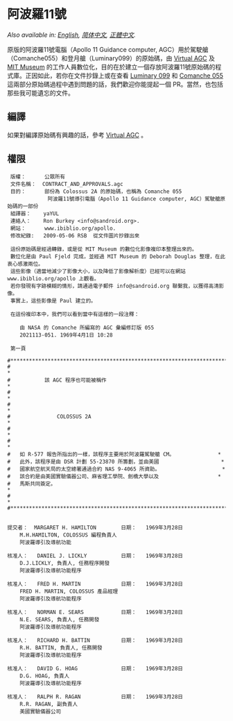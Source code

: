 阿波羅11號
=========

*Also available in: [English](README.md), [简体中文](README.zh_cn.md), [正體中文](README.zh_tw.md).*

原版的阿波羅11號電腦（Apollo 11 Guidance computer, AGC）用於駕駛艙（Comanche055）和登月艙（Luminary099）的原始碼，由 [Virtual AGC](http://www.ibiblio.org/apollo/) 及 [MIT Museum](http://web.mit.edu/museum/) 的工作人員數位化，目的在於建立一個存放阿波羅11號原始碼的程式庫。正因如此，若你在文件抄錄上或在查看 [Luminary 099](http://www.ibiblio.org/apollo/ScansForConversion/Luminary099/) 和 [Comanche 055](http://www.ibiblio.org/apollo/ScansForConversion/Comanche055/) 這兩部分原始碼過程中遇到問題的話，我們歡迎你能提起一個 PR。當然，也包括那些我可能遺忘的文件。

## 編譯

如果對編譯原始碼有興趣的話，參考 [Virtual AGC](https://github.com/rburkey2005/virtualagc) 。

## 權限

     版權：      公眾所有
     文件名稱：  CONTRACT_AND_APPROVALS.agc
     目的：      部份為 Colossus 2A 的原始碼，也稱為 Comanche 055
                 阿波羅11號導引電腦（Apollo 11 Guidance computer, AGC）駕駛艙原始碼的一部份
     組譯器：    yaYUL
     連絡人：    Ron Burkey <info@sandroid.org>.
     網站：      www.ibiblio.org/apollo.
     修改紀錄:   2009-05-06 RSB  從文件圖片抄錄出來

     這份原始碼是經過轉錄，或是從 MIT Museum 的數位化影像複印本整理出來的。
     數位化是由 Paul Fjeld 完成，並經過 MIT Museum 的 Deborah Douglas 整理，在此衷心感激兩位。
     這些影像（適當地減少了影像大小，以及降低了影像解析度）已經可以在網站 www.ibiblio.org/apollo 上觀看。
     若你發現有字跡模糊的情形，請通過電子郵件 info@sandroid.org 聯繫我，以獲得高清影像。
     事實上，這些影像是 Paul 建立的。

     在這份複印本中，我們可以看到當中有這樣的一段注釋：

        由 NASA 的 Comanche 所編寫的 AGC 彙編修訂版 055
        2021113-051. 1969年4月1日 10:28

     第一頁

    #************************************************************************
    #                                                                       *
    #           該 AGC 程序也可能被稱作                                       *
    #                                                                       *
    #                                                                       *
    #               COLOSSUS 2A                                             *
    #                                                                       *
    #                                                                       *
    #   如 R-577 報告所指出的一樣，該程序主要用於阿波羅駕駛艙 CM。              *
    #   此外，該程序是由 DSR 計劃 55-23870 所籌劃，並由美國                    *
    #   國家航空航天局的太空總署通過合約 NAS 9-4065 所資助。                    *
    #   該合約是由美國實驗儀器公司、麻省理工學院、劍橋大學以及                   *
    #   馬斯共同簽定。                                                       *
    #                                                                       *
    #************************************************************************


    提交者：  MARGARET H. HAMILTON        日期：   1969年3月28日
        M.H.HAMILTON, COLOSSUS 編程負責人
        阿波羅導引及導航功能

    核准人：   DANIEL J. LICKLY           日期：   1969年3月28日
        D.J.LICKLY, 負責人, 任務程序開發
        阿波羅導引及導航功能程序

    核准人：   FRED H. MARTIN             日期：   1969年3月28日
        FRED H. MARTIN, COLOSSUS 產品經理
        阿波羅導引及導航功能程序

    核准人：   NORMAN E. SEARS            日期：   1969年3月28日
        N.E. SEARS, 負責人, 任務開發
        阿波羅導引及導航功能程序

    核准人：   RICHARD H. BATTIN          日期：   1969年3月28日
        R.H. BATTIN, 負責人, 任務開發
        阿波羅導引及導航功能程序

    核准人：   DAVID G. HOAG              日期：   1969年3月28日
        D.G. HOAG, 負責人
        阿波羅導引及導航功能程序

    核准人：   RALPH R. RAGAN             日期：   1969年3月28日
        R.R. RAGAN, 副負責人
        美國實驗儀器公司
